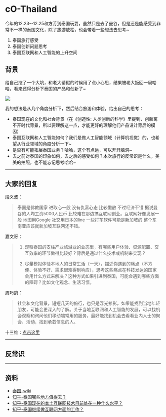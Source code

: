 # cO-Thailand

今年的12.23--12.25和方芳到泰国玩耍，虽然只是去了曼谷，但是还是能感受到非常不一样的泰国文化，除了旅游放松，也会带着一些想法去思考~

1. 泰国旅行感受
2. 泰国创新问题思考
3. 泰国互联网和人工智能的上升空间

## 背景

给自己挖了一个大坑，和老大请假的时候用了点小心思，结果被老大扳回一局哈哈，看来还得分析下泰国的产品和创新了~

![](http://ww2.sinaimg.cn/large/006tNc79jw1fazn1p89f2j30fh08t0tc.jpg)

我的想法是从几个角度分析下，然后结合旅游和体验，给出自己的思考：

- 泰国现在的文化和社会背景（在《创造性: 人类创新的科学》里提到，创新离不开时代背景，所以要理解这一点，才能更好的理解他们产品设计背后的模因）
- 泰国互联网和人工智能如何？我们是做人工智能领域（计算机视觉）的，也希望从行业领域的角度分析一下~
- 是否有可能拓展泰国业务？哈哈，这个有点远，可以开开脑洞~
- 去之前对泰国的印象如何，去之后的感受如何？本次旅行的反常识是什么，美美的拍照，也不能忘记思考哈哈~


---

## 大家的回复


段义波：

> 泰国是佛教国家 进取心一般 没有仇富心态 比较懒散 不过经济不错 据说曼谷的人均工资5000人民币 比较难在那边搞互联网创业。互联网好像发展一般 地图用Google 社交用日本的line 一些打车软件可能是新加坡的 整个东南亚应该就新加坡互联网还不错。

嘉文哥：

>1. 观察泰国的支柱产业旅游业的业态里，有哪些用户体验、资源配置、交互效率的环节做得比较好？背后是通过什么技术或机制来实现？
>
>2. 尽量模拟体验本地人的日常生活（一天），描述你遇到的痛点（不方便、体验不好、需求很难得到响应），思考这些痛点在科技发达的国家会用什么方式来解决？这种方式如果引进到泰国，可能会遇到哪些方面的障碍？比如文化观念、生活习惯。


周巧鸽：

> 社会和文化背景，短短几天的旅行，也只是浮光掠影。如果能找到当地年轻朋友，可能会更深入的了解。关于当地互联网和人工智能的发展，可以找机会观察和询问他们移动端常用的服务，最好能找到机会去看看业内人士的聚会、活动，找到承载信息的人。
> 

十三维：[点击这里](https://github.com/OpenMindClub/OpenMindWorld/issues/110#issuecomment-268829443)



---

## 反常识



---


## 资料

- [泰国-wiki](https://en.wikipedia.org/wiki/Thailand)
- [知乎-泰国哪些地方值得去？](https://www.zhihu.com/question/21103401/answer/118544966?utm_medium=social&utm_source=wechat_session)
- [知乎-泰国现在的本土互联网技术目前处在一种什么水平？](https://www.zhihu.com/question/42461306/answer/94823396?utm_medium=social&utm_source=wechat_session)
- [知乎-泰国继续做互联网方面的工作？](https://www.zhihu.com/question/28330948/answer/53124358?utm_medium=social&utm_source=wechat_session)
